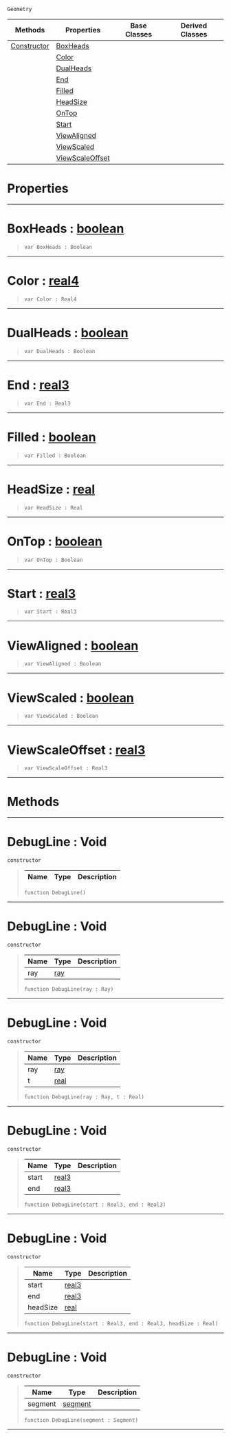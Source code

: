  `Geometry`

|Methods|Properties|Base Classes|Derived Classes|
|---|---|---|---|
|[ Constructor](https://github.com/dragonCASTjosh/PlasmaDocs/blob/master/code_reference/class_reference/debugline.markdown#debugline-void)|[ BoxHeads](https://github.com/dragonCASTjosh/PlasmaDocs/blob/master/code_reference/class_reference/debugline.markdown#boxheads-plasma-engine-doc)| | |
| |[ Color](https://github.com/dragonCASTjosh/PlasmaDocs/blob/master/code_reference/class_reference/debugline.markdown#color-plasma-engine-docume)| | |
| |[ DualHeads](https://github.com/dragonCASTjosh/PlasmaDocs/blob/master/code_reference/class_reference/debugline.markdown#dualheads-plasma-engine-do)| | |
| |[ End](https://github.com/dragonCASTjosh/PlasmaDocs/blob/master/code_reference/class_reference/debugline.markdown#end-plasma-engine-document)| | |
| |[ Filled](https://github.com/dragonCASTjosh/PlasmaDocs/blob/master/code_reference/class_reference/debugline.markdown#filled-plasma-engine-docum)| | |
| |[ HeadSize](https://github.com/dragonCASTjosh/PlasmaDocs/blob/master/code_reference/class_reference/debugline.markdown#headsize-plasma-engine-doc)| | |
| |[ OnTop](https://github.com/dragonCASTjosh/PlasmaDocs/blob/master/code_reference/class_reference/debugline.markdown#ontop-plasma-engine-docume)| | |
| |[ Start](https://github.com/dragonCASTjosh/PlasmaDocs/blob/master/code_reference/class_reference/debugline.markdown#start-plasma-engine-docume)| | |
| |[ ViewAligned](https://github.com/dragonCASTjosh/PlasmaDocs/blob/master/code_reference/class_reference/debugline.markdown#viewaligned-plasma-engine)| | |
| |[ ViewScaled](https://github.com/dragonCASTjosh/PlasmaDocs/blob/master/code_reference/class_reference/debugline.markdown#viewscaled-plasma-engine-d)| | |
| |[ ViewScaleOffset](https://github.com/dragonCASTjosh/PlasmaDocs/blob/master/code_reference/class_reference/debugline.markdown#viewscaleoffset-plasma-eng)| | |


 #  Properties


---  
 #  BoxHeads : [boolean](https://github.com/dragonCASTjosh/PlasmaDocs/blob/master/code_reference/lightning_base_types/boolean.markdown)

> 
> ``` lang=cpp, name=Lightning
> var BoxHeads : Boolean


---  
 #  Color : [real4](https://github.com/dragonCASTjosh/PlasmaDocs/blob/master/code_reference/lightning_base_types/real4.markdown)

> 
> ``` lang=cpp, name=Lightning
> var Color : Real4


---  
 #  DualHeads : [boolean](https://github.com/dragonCASTjosh/PlasmaDocs/blob/master/code_reference/lightning_base_types/boolean.markdown)

> 
> ``` lang=cpp, name=Lightning
> var DualHeads : Boolean


---  
 #  End : [real3](https://github.com/dragonCASTjosh/PlasmaDocs/blob/master/code_reference/lightning_base_types/real3.markdown)

> 
> ``` lang=cpp, name=Lightning
> var End : Real3


---  
 #  Filled : [boolean](https://github.com/dragonCASTjosh/PlasmaDocs/blob/master/code_reference/lightning_base_types/boolean.markdown)

> 
> ``` lang=cpp, name=Lightning
> var Filled : Boolean


---  
 #  HeadSize : [real](https://github.com/dragonCASTjosh/PlasmaDocs/blob/master/code_reference/lightning_base_types/real.markdown)

> 
> ``` lang=cpp, name=Lightning
> var HeadSize : Real


---  
 #  OnTop : [boolean](https://github.com/dragonCASTjosh/PlasmaDocs/blob/master/code_reference/lightning_base_types/boolean.markdown)

> 
> ``` lang=cpp, name=Lightning
> var OnTop : Boolean


---  
 #  Start : [real3](https://github.com/dragonCASTjosh/PlasmaDocs/blob/master/code_reference/lightning_base_types/real3.markdown)

> 
> ``` lang=cpp, name=Lightning
> var Start : Real3


---  
 #  ViewAligned : [boolean](https://github.com/dragonCASTjosh/PlasmaDocs/blob/master/code_reference/lightning_base_types/boolean.markdown)

> 
> ``` lang=cpp, name=Lightning
> var ViewAligned : Boolean


---  
 #  ViewScaled : [boolean](https://github.com/dragonCASTjosh/PlasmaDocs/blob/master/code_reference/lightning_base_types/boolean.markdown)

> 
> ``` lang=cpp, name=Lightning
> var ViewScaled : Boolean


---  
 #  ViewScaleOffset : [real3](https://github.com/dragonCASTjosh/PlasmaDocs/blob/master/code_reference/lightning_base_types/real3.markdown)

> 
> ``` lang=cpp, name=Lightning
> var ViewScaleOffset : Real3


---  
 #  Methods


---  
 #  DebugLine : Void

 `constructor`

> 
> |Name|Type|Description|
> |---|---|---|
> ``` lang=cpp, name=Lightning
> function DebugLine()
> ``` 


---  
 #  DebugLine : Void

 `constructor`

> 
> |Name|Type|Description|
> |---|---|---|
> |ray|[ray](https://github.com/dragonCASTjosh/PlasmaDocs/blob/master/code_reference/class_reference/ray.markdown)| |
> ``` lang=cpp, name=Lightning
> function DebugLine(ray : Ray)
> ``` 


---  
 #  DebugLine : Void

 `constructor`

> 
> |Name|Type|Description|
> |---|---|---|
> |ray|[ray](https://github.com/dragonCASTjosh/PlasmaDocs/blob/master/code_reference/class_reference/ray.markdown)| |
> |t|[real](https://github.com/dragonCASTjosh/PlasmaDocs/blob/master/code_reference/lightning_base_types/real.markdown)| |
> ``` lang=cpp, name=Lightning
> function DebugLine(ray : Ray, t : Real)
> ``` 


---  
 #  DebugLine : Void

 `constructor`

> 
> |Name|Type|Description|
> |---|---|---|
> |start|[real3](https://github.com/dragonCASTjosh/PlasmaDocs/blob/master/code_reference/lightning_base_types/real3.markdown)| |
> |end|[real3](https://github.com/dragonCASTjosh/PlasmaDocs/blob/master/code_reference/lightning_base_types/real3.markdown)| |
> ``` lang=cpp, name=Lightning
> function DebugLine(start : Real3, end : Real3)
> ``` 


---  
 #  DebugLine : Void

 `constructor`

> 
> |Name|Type|Description|
> |---|---|---|
> |start|[real3](https://github.com/dragonCASTjosh/PlasmaDocs/blob/master/code_reference/lightning_base_types/real3.markdown)| |
> |end|[real3](https://github.com/dragonCASTjosh/PlasmaDocs/blob/master/code_reference/lightning_base_types/real3.markdown)| |
> |headSize|[real](https://github.com/dragonCASTjosh/PlasmaDocs/blob/master/code_reference/lightning_base_types/real.markdown)| |
> ``` lang=cpp, name=Lightning
> function DebugLine(start : Real3, end : Real3, headSize : Real)
> ``` 


---  
 #  DebugLine : Void

 `constructor`

> 
> |Name|Type|Description|
> |---|---|---|
> |segment|[segment](https://github.com/dragonCASTjosh/PlasmaDocs/blob/master/code_reference/class_reference/segment.markdown)| |
> ``` lang=cpp, name=Lightning
> function DebugLine(segment : Segment)
> ``` 


---  
 

 
